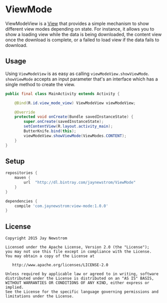 ViewMode
=========

ViewModeView is a [View][androidView] that provides a simple mechanism to show different view modes depending on state. 
For instance, it allows you to show a loading view while the data is being downloaded, the content view once the download is complete, 
or a failed to load view if the data fails to download.

Usage
------------

Using `ViewModeView` is as easy as calling `viewModeView.showViewMode`. `showViewMode` accepts an input parameter that's an interface
which has a single method to create the view.

```java
public final class MainActivity extends Activity {

    @Bind(R.id.view_mode_view) ViewModeView viewModeView;

    @Override
    protected void onCreate(Bundle savedInstanceState) {
        super.onCreate(savedInstanceState);
        setContentView(R.layout.activity_main);
        ButterKnife.bind(this);
        viewModeView.showViewMode(ViewModes.CONTENT);
    }
}
```

Setup
------------
```groovy
repositories {
    maven {
        url  "http://dl.bintray.com/jaynewstrom/ViewMode" 
    }
}

dependencies {
    compile 'com.jaynewstrom:view-mode:1.0.0'
}
```

License
-------

    Copyright 2015 Jay Newstrom

    Licensed under the Apache License, Version 2.0 (the "License");
    you may not use this file except in compliance with the License.
    You may obtain a copy of the License at

       http://www.apache.org/licenses/LICENSE-2.0

    Unless required by applicable law or agreed to in writing, software
    distributed under the License is distributed on an "AS IS" BASIS,
    WITHOUT WARRANTIES OR CONDITIONS OF ANY KIND, either express or implied.
    See the License for the specific language governing permissions and
    limitations under the License.

[androidView]: http://developer.android.com/reference/android/view/View.html
